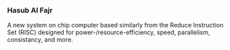 ### Hasub Al Fajr
A new system on chip computer based similarly from the Reduce Instruction Set (RISC) designed for power-/resource-efficiency, speed, parallelism, consistancy, and more.
